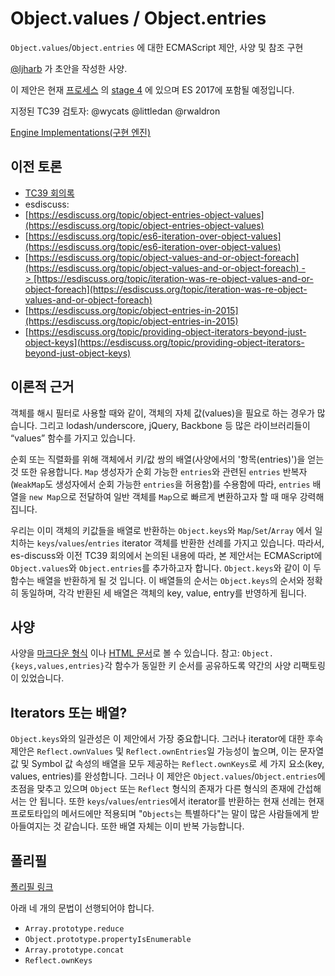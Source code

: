 # Object.values / Object.entries

`Object.values`/`Object.entries` 에 대한 ECMAScript 제안, 사양 및 참조 구현
  
[@ljharb](https://github.com/ljharb) 가 초안을 작성한 사양.

이 제안은 현재 [프로세스](https://tc39.github.io/process-document/) 의 [stage 4](https://github.com/tc39/ecma262) 에 있으며 ES 2017에 포함될 예정입니다.

지정된 TC39 검토자: @wycats @littledan @rwaldron

[Engine Implementations(구현 엔진)](https://github.com/tc39/proposal-object-values-entries/issues/10)

## 이전 토론

- [TC39 회의록](https://github.com/rwaldron/tc39-notes/blob/c61f48cea5f2339a1ec65ca89827c8cff170779b/es6/2014-04/apr-9.md#51-objectentries-objectvalues)
- esdiscuss:
- [https://esdiscuss.org/topic/object-entries-object-values](https://esdiscuss.org/topic/object-entries-object-values)
- [https://esdiscuss.org/topic/es6-iteration-over-object-values](https://esdiscuss.org/topic/es6-iteration-over-object-values)
- [https://esdiscuss.org/topic/object-values-and-or-object-foreach](https://esdiscuss.org/topic/object-values-and-or-object-foreach) -> [https://esdiscuss.org/topic/iteration-was-re-object-values-and-or-object-foreach](https://esdiscuss.org/topic/iteration-was-re-object-values-and-or-object-foreach)
- [https://esdiscuss.org/topic/object-entries-in-2015](https://esdiscuss.org/topic/object-entries-in-2015)
- [https://esdiscuss.org/topic/providing-object-iterators-beyond-just-object-keys](https://esdiscuss.org/topic/providing-object-iterators-beyond-just-object-keys)

## 이론적 근거

객체를 해시 필터로 사용할 때와 같이, 객체의 자체 값(values)을 필요로 하는 경우가 많습니다. 그리고 lodash/underscore, jQuery, Backbone 등 많은 라이브러리들이 “values” 함수를 가지고 있습니다.

순회 또는 직렬화를 위해 객체에서 키/값 쌍의 배열(사양에서의 '항목(entries)')을 얻는 것 또한 유용합니다. `Map` 생성자가 순회 가능한 `entries`와 관련된 `entries` 반복자(`WeakMap`도 생성자에서 순회 가능한 `entries`을 허용함)를 수용함에 따라, `entries` 배열을 `new Map`으로 전달하여 일반 객체를 `Map`으로 빠르게 변환하고자 할 때 매우 강력해집니다.

우리는 이미 객체의 키값들을 배열로 반환하는 `Object.keys`와 `Map`/`Set`/`Array` 에서 일치하는  `keys`/`values`/`entries` iterator 객체를 반환한 선례를 가지고 있습니다. 따라서, es-discuss와 이전 TC39 회의에서 논의된 내용에 따라, 본 제안서는 ECMAScript에 `Object.values`와 `Object.entries`를 추가하고자 합니다. `Object.keys`와 같이 이 두 함수는 배열을 반환하게 될 것 입니다. 이 배열들의 순서는 `Object.keys`의 순서와 정확히 동일하며, 각각 반환된 세 배열은 객체의 key, value, entry를 반영하게 됩니다.

## 사양

사양을 [마크다운 형식](https://github.com/tc39/proposal-object-values-entries/blob/main/spec.md) 이나 [HTML 문서](http://tc39.github.io/proposal-object-values-entries/)로 볼 수 있습니다. 참고: `Object.{keys,values,entries}`각 함수가 동일한 키 순서를 공유하도록 약간의 사양 리팩토링이 있었습니다.

## Iterators 또는 배열?

`Object.keys`와의 일관성은 이 제안에서 가장 중요합니다. 그러나 iterator에 대한 후속 제안은 `Reflect.ownValues` 및 `Reflect.ownEntries`일 가능성이 높으며, 이는 문자열 값 및 Symbol 값 속성의 배열을 모두 제공하는 `Reflect.ownKeys`로 세 가지 요소(key, values, entries)를 완성합니다. 그러나 이 제안은 `Object.values`/`Object.entries`에 초점을 맞추고 있으며 `Object` 또는 `Reflect` 형식의 존재가 다른 형식의 존재에 간섭해서는 안 됩니다. 또한 `keys`/`values`/`entries`에서 iterator를 반환하는 현재 선례는 현재 프로토타입의 메서드에만 적용되며 "`Objects`는 특별하다"는 말이 많은 사람들에게 받아들여지는 것 같습니다. 또한 배열 자체는 이미 반복 가능합니다.

## 폴리필

[폴리필 링크](https://github.com/tc39/proposal-object-values-entries/blob/main/polyfill.js)

아래 네 개의 문법이 선행되어야 합니다.
- `Array.prototype.reduce`
- `Object.prototype.propertyIsEnumerable`
- `Array.prototype.concat`
- `Reflect.ownKeys`